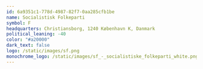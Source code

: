 ```yaml
---
id: 6a9351c1-778d-4987-82f7-0aa285cfb1be
name: Socialistisk Folkeparti
symbol: F
headquarters: Christiansborg, 1240 København K, Danmark
political_leaning: -40
color: "#a20000"
dark_text: false
logo: /static/images/sf.png
monochrome_logo: /static/images/sf_-_socialistiske_folkeparti_white.png
---
```

